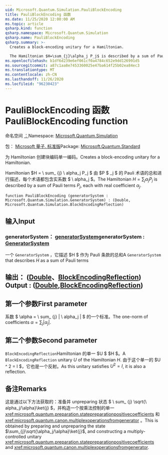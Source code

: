 ```yaml
---
uid: Microsoft.Quantum.Simulation.PauliBlockEncoding
title: PauliBlockEncoding 函数
ms.date: 11/25/2020 12:00:00 AM
ms.topic: article
qsharp.kind: function
qsharp.namespace: Microsoft.Quantum.Simulation
qsharp.name: PauliBlockEncoding
qsharp.summary: >-
  Creates a block-encoding unitary for a Hamiltonian.

  The Hamiltonian $H=\sum_{j}\alpha_j P_j$ is described by a sum of Pauli terms $P_j$, each with real coefficient $\alpha_j$.
ms.openlocfilehash: b1df6d239e6ef061cf0a4784c652e9dd126991d5
ms.sourcegitcommit: a87c1aa8e7453360025e47ba614f25b02ea84ec3
ms.translationtype: MT
ms.contentlocale: zh-CN
ms.lasthandoff: 11/26/2020
ms.locfileid: "96230423"
---
```

# <a name="pauliblockencoding-function"></a><span data-ttu-id="57f07-102">PauliBlockEncoding 函数</span><span class="sxs-lookup"><span data-stu-id="57f07-102">PauliBlockEncoding function</span></span>

<span data-ttu-id="57f07-103">命名空间 [：](xref:Microsoft.Quantum.Simulation)</span><span class="sxs-lookup"><span data-stu-id="57f07-103">Namespace: [Microsoft.Quantum.Simulation](xref:Microsoft.Quantum.Simulation)</span></span>

<span data-ttu-id="57f07-104">包： [Microsoft 量子. 标准版](https://nuget.org/packages/Microsoft.Quantum.Standard)</span><span class="sxs-lookup"><span data-stu-id="57f07-104">Package: [Microsoft.Quantum.Standard](https://nuget.org/packages/Microsoft.Quantum.Standard)</span></span>


<span data-ttu-id="57f07-105">为 Hamiltonian 创建块编码单一编码。</span><span class="sxs-lookup"><span data-stu-id="57f07-105">Creates a block-encoding unitary for a Hamiltonian.</span></span>

<span data-ttu-id="57f07-106">Hamiltonian $H = \ sum_ {j} \ alpha_j P_j $ 由 $P $ _j $ 的 Pauli 术语的总和进行描述，每个术语都包含实系数 $ \ alpha_j $。</span><span class="sxs-lookup"><span data-stu-id="57f07-106">The Hamiltonian $H=\sum_{j}\alpha_j P_j$ is described by a sum of Pauli terms $P_j$, each with real coefficient $\alpha_j$.</span></span>

```qsharp
function PauliBlockEncoding (generatorSystem : Microsoft.Quantum.Simulation.GeneratorSystem) : (Double, Microsoft.Quantum.Simulation.BlockEncodingReflection)
```


## <a name="input"></a><span data-ttu-id="57f07-107">输入</span><span class="sxs-lookup"><span data-stu-id="57f07-107">Input</span></span>

### <a name="generatorsystem--generatorsystem"></a><span data-ttu-id="57f07-108">generatorSystem： [generatorSystem](xref:Microsoft.Quantum.Simulation.GeneratorSystem)</span><span class="sxs-lookup"><span data-stu-id="57f07-108">generatorSystem : [GeneratorSystem](xref:Microsoft.Quantum.Simulation.GeneratorSystem)</span></span>

<span data-ttu-id="57f07-109">一个 `GeneratorSystem` ，它描述 $H $ 作为 Pauli 条款的总和</span><span class="sxs-lookup"><span data-stu-id="57f07-109">A `GeneratorSystem` that describes $H$ as a sum of Pauli terms</span></span>



## <a name="output--doubleblockencodingreflection"></a><span data-ttu-id="57f07-110">输出： ([Double](xref:microsoft.quantum.lang-ref.double)、[BlockEncodingReflection](xref:Microsoft.Quantum.Simulation.BlockEncodingReflection)) </span><span class="sxs-lookup"><span data-stu-id="57f07-110">Output : ([Double](xref:microsoft.quantum.lang-ref.double),[BlockEncodingReflection](xref:Microsoft.Quantum.Simulation.BlockEncodingReflection))</span></span>

## <a name="first-parameter"></a><span data-ttu-id="57f07-111">第一个参数</span><span class="sxs-lookup"><span data-stu-id="57f07-111">First parameter</span></span>

<span data-ttu-id="57f07-112">系数 $ \alpha = \ sum_ {j} | \ alpha_j | $ 的一个标准。</span><span class="sxs-lookup"><span data-stu-id="57f07-112">The one-norm of coefficients $\alpha=\sum_{j}|\alpha_j|$.</span></span>

## <a name="second-parameter"></a><span data-ttu-id="57f07-113">第二个参数</span><span class="sxs-lookup"><span data-stu-id="57f07-113">Second parameter</span></span>

<span data-ttu-id="57f07-114">`BlockEncodingReflection`Hamiltonian 的单一 $U $ $H $。</span><span class="sxs-lookup"><span data-stu-id="57f07-114">A `BlockEncodingReflection` unitary $U$ of the Hamiltonian $H$.</span></span> <span data-ttu-id="57f07-115">由于这个单一的 $U ^ 2 = I $，它也是一个反射。</span><span class="sxs-lookup"><span data-stu-id="57f07-115">As this unitary satisfies $U^2 = I$, it is also a reflection.</span></span>

## <a name="remarks"></a><span data-ttu-id="57f07-116">备注</span><span class="sxs-lookup"><span data-stu-id="57f07-116">Remarks</span></span>

<span data-ttu-id="57f07-117">这是通过以下方法获取的：准备并 unpreparing 状态 $ \ sum_ {j} \sqrt{\ alpha_j/\alpha}\ket{j} $，并构造一个按乘法控制的单一 <xref:microsoft.quantum.preparation.statepreparationpositivecoefficients> 和 <xref:microsoft.quantum.canon.multiplexoperationsfromgenerator> 。</span><span class="sxs-lookup"><span data-stu-id="57f07-117">This is obtained by preparing and unpreparing the state $\sum_{j}\sqrt{\alpha_j/\alpha}\ket{j}$, and constructing a multiply-controlled unitary <xref:microsoft.quantum.preparation.statepreparationpositivecoefficients> and <xref:microsoft.quantum.canon.multiplexoperationsfromgenerator>.</span></span>